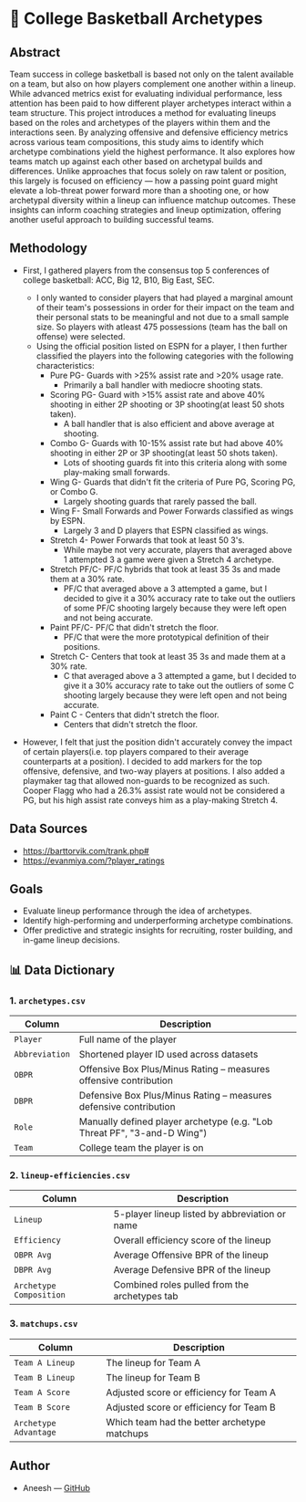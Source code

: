 # 🏀 College Basketball Archetypes

## Abstract

Team success in college basketball is based not only on the talent available on a team, but also on how players complement one another within a lineup. While advanced metrics exist for evaluating individual performance, less attention has been paid to how different player archetypes interact within a team structure. This project introduces a method for evaluating lineups based on the roles and archetypes of the players within them and the interactions seen. By analyzing offensive and defensive efficiency metrics across various team compositions, this study aims to identify which archetype combinations yield the highest performance. It also explores how teams match up against each other based on archetypal builds and differences. Unlike approaches that focus solely on raw talent or position, this largely is focused on efficiency — how a passing point guard might elevate a lob-threat power forward more than a shooting one, or how archetypal diversity within a lineup can influence matchup outcomes. These insights can inform coaching strategies and lineup optimization, offering another useful approach to building successful teams.

## Methodology 

- First, I gathered players from the consensus top 5 conferences of college basketball: ACC, Big 12, B10, Big East, SEC.
  - I only wanted to consider players that had played a marginal amount of their team's possessions in order for their impact on the team and their
    personal stats to be meaningful and not due to a small sample size. So players with atleast 475 possessions (team has the ball on offense) were selected.
  - Using the official position listed on ESPN for a player, I then further classified the players into the following categories with the following characteristics:
    - Pure PG- Guards with >25% assist rate and >20% usage rate.
      - Primarily a ball handler with mediocre shooting stats.
    - Scoring PG- Guard with >15% assist rate and above 40% shooting in either 2P shooting or 3P shooting(at least 50 shots taken).
      - A ball handler that is also efficient and above average at shooting.
    - Combo G- Guards with 10-15% assist rate but had above 40% shooting in either 2P or 3P shooting(at least 50 shots taken).
      - Lots of shooting guards fit into this criteria along with some play-making small forwards.
    - Wing G- Guards that didn't fit the criteria of Pure PG, Scoring PG, or Combo G.
      - Largely shooting guards that rarely passed the ball.
    - Wing F- Small Forwards and Power Forwards classified as wings by ESPN.
      - Largely 3 and D players that ESPN classified as wings.
    - Stretch 4- Power Forwards that took at least 50 3's.
      - While maybe not very accurate, players that averaged above 1 attempted 3 a game were given a Stretch 4 archetype.
    - Stretch PF/C- PF/C hybrids that took at least 35 3s and made them at a 30% rate.
      - PF/C that averaged above a 3 attempted a game, but I decided to give it a 30% accuracy rate to take out the outliers of some PF/C shooting largely because they were left open and not             being accurate.
    - Paint PF/C- PF/C that didn't stretch the floor.
      - PF/C that were the more prototypical definition of their positions.
    - Stretch C- Centers that took at least 35 3s and made them at a 30% rate.
      - C that averaged above a 3 attempted a game, but I decided to give it a 30% accuracy rate to take out the outliers of some C shooting largely because they were left open and not                   being accurate.
    - Paint C - Centers that didn't stretch the floor.
      - Centers that didn't stretch the floor. 
 
 - However, I felt that just the position didn't accurately convey the impact of certain players(i.e. top players compared to their average counterparts at a position). I decided to add markers     for the top offensive, defensive, and two-way players at positions. I also added a playmaker tag that allowed non-guards to be recognized as such. Cooper Flagg who had a 26.3% assist rate       would not be considered a PG, but his high assist rate conveys him as a play-making Stretch 4. 

## Data Sources

- https://barttorvik.com/trank.php#
- https://evanmiya.com/?player_ratings

## Goals

- Evaluate lineup performance through the idea of archetypes.
- Identify high-performing and underperforming archetype combinations.
- Offer predictive and strategic insights for recruiting, roster building, and in-game lineup decisions.

## 📊 Data Dictionary

### **1. `archetypes.csv`**
| Column         | Description                                                           |
|----------------|-----------------------------------------------------------------------|
| `Player`       | Full name of the player                                               |
| `Abbreviation` | Shortened player ID used across datasets                              |
| `OBPR`         | Offensive Box Plus/Minus Rating – measures offensive contribution     |
| `DBPR`         | Defensive Box Plus/Minus Rating – measures defensive contribution     |
| `Role`         | Manually defined player archetype (e.g. "Lob Threat PF", "3-and-D Wing") |
| `Team`         | College team the player is on                                         |

### **2. `lineup-efficiencies.csv`**
| Column               | Description                                                  |
|----------------------|--------------------------------------------------------------|
| `Lineup`             | 5-player lineup listed by abbreviation or name               |
| `Efficiency`         | Overall efficiency score of the lineup                       |
| `OBPR Avg`           | Average Offensive BPR of the lineup                          |
| `DBPR Avg`           | Average Defensive BPR of the lineup                          |
| `Archetype Composition` | Combined roles pulled from the archetypes tab             |

### **3. `matchups.csv`**
| Column           | Description                                                    |
|------------------|----------------------------------------------------------------|
| `Team A Lineup`  | The lineup for Team A                                          |
| `Team B Lineup`  | The lineup for Team B                                          |
| `Team A Score`   | Adjusted score or efficiency for Team A                        |
| `Team B Score`   | Adjusted score or efficiency for Team B                        |
| `Archetype Advantage` | Which team had the better archetype matchups              |

## Author

- Aneesh — [GitHub](https://github.com/asallaram)
